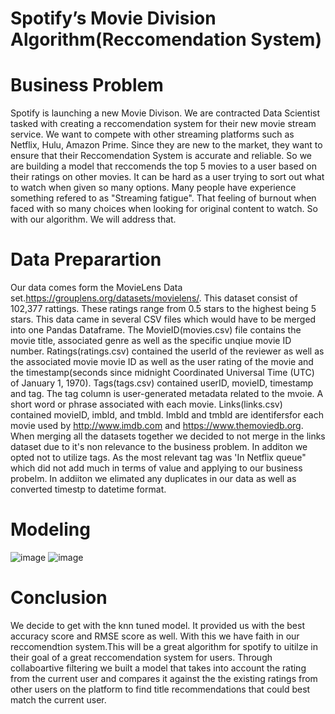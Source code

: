 # Spotify’s Movie Division Algorithm(Reccomendation System)

# Business Problem
 Spotify is launching a new Movie Divison. We are contracted Data Scientist tasked with creating a reccomendation system  for their new movie stream service. We want to compete with other streaming platforms such as Netflix, Hulu, Amazon Prime. Since they are new to the market, they want to ensure that their Reccomendation System is accurate and reliable. So we are building a model that reccomends the top 5 movies to a user based on their ratings on other movies. It can be hard as a user trying to sort out what to watch when given so many options. Many people have experience something refered to as "Streaming fatigue". That feeling of burnout when faced with so many choices when looking for original content to watch. So with our algorithm. We will address that. 



# Data Preparartion
Our data comes form the MovieLens Data set.https://grouplens.org/datasets/movielens/. This dataset consist of 102,377 rattings. These ratings range from 0.5 stars to the highest being 5 stars. This data came in several CSV files which would have to be merged into one Pandas Dataframe. The MovieID(movies.csv) file contains the movie title, associated genre as well as the specific unqiue movie ID number. Ratings(ratings.csv) contained the userId of the reviewer as well as the associated movie movie ID as well as the user rating of the movie and the timestamp(seconds since midnight Coordinated Universal Time (UTC) of January 1, 1970). Tags(tags.csv) contained userID, movieID, timestamp and tag. The tag column is user-generated metadata related to the mvoie. A short word or phrase associated with each movie. Links(links.csv) contained movieID,  imbld, and tmbld. Imbld and tmbld are identifersfor each movie used by  http://www.imdb.com and https://www.themoviedb.org. When merging all the datasets together we decided to not merge in the links dataset due to it's non relevance to the business problem. In additon we opted not to utilize tags. As the most relevant tag was 'In Netflix queue" which did not add much in terms of value and applying to our business probelm. In addiiton we elimated any duplicates in our data as well as converted timestp to datetime format. 


# Modeling
![image](https://i.imgur.com/RkNXafC.png)
![image](https://i.imgur.com/7yLMe0b.png)
# Conclusion
We decide to get with the knn tuned model. It provided us with the best accuracy score and RMSE score as well. With this we have faith in our reccomendtion system.This will be a great algorithm for spotify to uitilze in their goal of a great reccomendation system for users. Through collaboartive filtering we built a model that takes into account the rating from the current user and compares it against the the existing ratings from other users on the platform to find title recommendations that could best match the current user.
